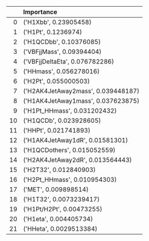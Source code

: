 |    | Importance                         |
|---:|:-----------------------------------|
|  0 | ('H1Xbb', 0.23905458)              |
|  1 | ('H1Pt', 0.1236974)                |
|  2 | ('H1QCDbb', 0.10376085)            |
|  3 | ('VBFjjMass', 0.09394404)          |
|  4 | ('VBFjjDeltaEta', 0.076782286)     |
|  5 | ('HHmass', 0.056278016)            |
|  6 | ('H2Pt', 0.055000503)              |
|  7 | ('H2AK4JetAway2mass', 0.039448187) |
|  8 | ('H1AK4JetAway1mass', 0.037623875) |
|  9 | ('H1Pt_HHmass', 0.031202432)       |
| 10 | ('H1QCDb', 0.023928605)            |
| 11 | ('HHPt', 0.021741893)              |
| 12 | ('H1AK4JetAway1dR', 0.01581301)    |
| 13 | ('H1QCDothers', 0.015052559)       |
| 14 | ('H2AK4JetAway2dR', 0.013564443)   |
| 15 | ('H2T32', 0.012840903)             |
| 16 | ('H2Pt_HHmass', 0.010954303)       |
| 17 | ('MET', 0.009898514)               |
| 18 | ('H1T32', 0.0073239417)            |
| 19 | ('H1Pt/H2Pt', 0.00473255)          |
| 20 | ('H1eta', 0.004405734)             |
| 21 | ('HHeta', 0.0029513384)            |
